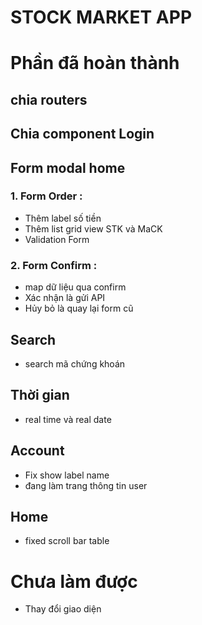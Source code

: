 # STOCK MARKET APP

# Phần đã hoàn thành
## chia routers
## Chia component Login
## Form modal home
### 1. Form Order : 
- Thêm label số tiền
- Thêm list grid view STK và MaCK
- Validation Form
### 2. Form Confirm : 
- map dữ liệu qua confirm
- Xác nhận là gửi API
- Hủy bỏ là quay lại form cũ

## Search
- search mã chứng khoán
## Thời gian
- real time và real date

## Account
- Fix show label name
- đang làm trang thông tin user

## Home
- fixed scroll bar table
# Chưa làm được
- Thay đổi giao diện